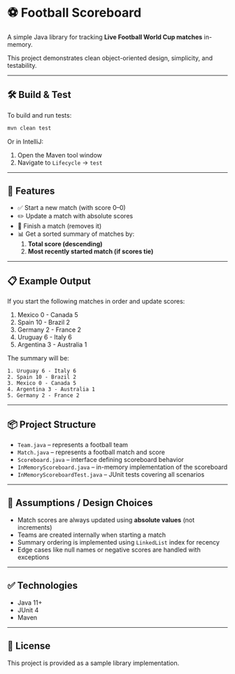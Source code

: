 # ⚽ Football Scoreboard

A simple Java library for tracking **Live Football World Cup matches** in-memory.

This project demonstrates clean object-oriented design, simplicity, and testability.

---

## 🛠 Build & Test

To build and run tests:

```bash
mvn clean test
```

Or in IntelliJ:

1. Open the Maven tool window
2. Navigate to `Lifecycle` → `test`

---

## 🚀 Features

- ✅ Start a new match (with score 0–0)
- ✏️ Update a match with absolute scores
- 🏁 Finish a match (removes it)
- 📊 Get a sorted summary of matches by:
    1. **Total score (descending)**
    2. **Most recently started match (if scores tie)**

---

## 📋 Example Output

If you start the following matches in order and update scores:

1. Mexico 0 - Canada 5
2. Spain 10 - Brazil 2
3. Germany 2 - France 2
4. Uruguay 6 - Italy 6
5. Argentina 3 - Australia 1

The summary will be:

```
1. Uruguay 6 - Italy 6
2. Spain 10 - Brazil 2
3. Mexico 0 - Canada 5
4. Argentina 3 - Australia 1
5. Germany 2 - France 2
```

---

## 📦 Project Structure

- `Team.java` – represents a football team
- `Match.java` – represents a football match and score
- `Scoreboard.java` – interface defining scoreboard behavior
- `InMemoryScoreboard.java` – in-memory implementation of the scoreboard
- `InMemoryScoreboardTest.java` – JUnit tests covering all scenarios

---

## 🧠 Assumptions / Design Choices

- Match scores are always updated using **absolute values** (not increments)
- Teams are created internally when starting a match
- Summary ordering is implemented using `LinkedList` index for recency
- Edge cases like null names or negative scores are handled with exceptions

---

## ✅ Technologies

- Java 11+
- JUnit 4
- Maven

---

## 📎 License

This project is provided as a sample library implementation.